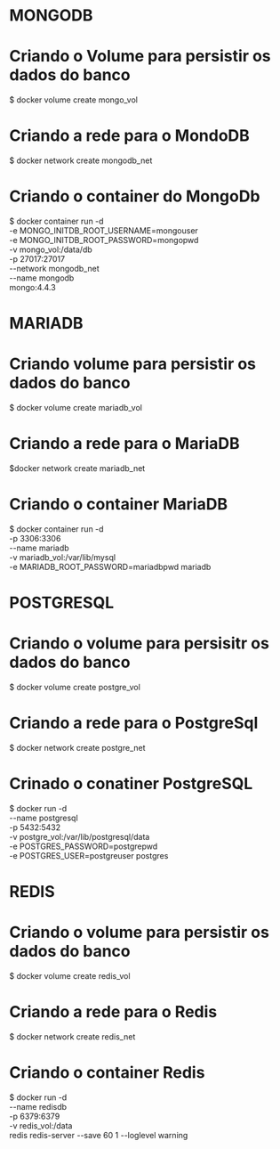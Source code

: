 
# MONGODB
# Criando o Volume para persistir os dados do banco
$ docker volume create mongo_vol

# Criando a rede para o MondoDB
$ docker network create mongodb_net

# Criando o container do MongoDb
$ docker container run -d \
-e MONGO_INITDB_ROOT_USERNAME=mongouser \
-e MONGO_INITDB_ROOT_PASSWORD=mongopwd \
-v mongo_vol:/data/db \
-p 27017:27017 \
--network mongodb_net \
--name mongodb \
mongo:4.4.3

# MARIADB
# Criando volume para persistir os dados do banco
$ docker volume create mariadb_vol

# Criando a rede para o MariaDB
$docker network create mariadb_net

# Criando o container MariaDB
$ docker container run -d \
-p 3306:3306 \
--name mariadb \
-v mariadb_vol:/var/lib/mysql \
-e MARIADB_ROOT_PASSWORD=mariadbpwd mariadb

# POSTGRESQL
# Criando o volume para persisitr os dados do banco
$ docker volume create postgre_vol

# Criando a rede para o PostgreSql
$ docker network create postgre_net

# Crinado o conatiner PostgreSQL
$ docker run  -d \
--name postgresql \
-p 5432:5432 \
-v postgre_vol:/var/lib/postgresql/data \
-e POSTGRES_PASSWORD=postgrepwd \
-e POSTGRES_USER=postgreuser postgres

# REDIS
# Criando o volume para persistir os dados do banco
$ docker volume create redis_vol

# Criando a rede para o Redis
$ docker network create redis_net

# Criando o container Redis
$ docker run -d \
--name redisdb \
-p 6379:6379 \
-v redis_vol:/data \
redis redis-server --save 60 1 --loglevel warning

